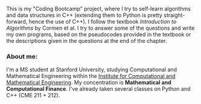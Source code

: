 This is my "Coding Bootcamp" project, where I try to self-learn algorithms and data structures in C++ (extending them to Python is pretty straight-forward, hence the use of C++). I follow the textbook *Introduction to Algorithms* by Cormen et al. I try to answer some of the questions and write my own programs, based on the pseudocodes provided in the textbook or the descriptions given in the questions at the end of the chapter.

### About me:
I'm a MS student at Stanford University, studying Computational and Mathematical Engineering within the [Institute for Computational and Mathematical Engineering](https://icme.stanford.edu/). My concentration is __Mathematical and Computational Finance__. I've already taken several classes on Python and C++ (CME 211 + 212).
